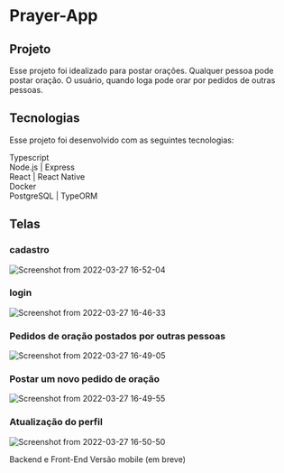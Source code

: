 # Prayer-App

<h2>Projeto</h2>
Esse projeto foi idealizado para postar orações.
Qualquer pessoa pode postar oração.
O usuário, quando loga pode orar por pedidos de outras pessoas.

<h2>Tecnologias</h2>
Esse projeto foi desenvolvido com as seguintes tecnologias:

Typescript</br>
Node.js | Express</br>
React | React Native</br>
Docker</br>
PostgreSQL | TypeORM</br>

<h2>Telas</h2>

<h3>cadastro</h3>
<img src="https://user-images.githubusercontent.com/23083888/160298288-21756ccf-7e78-4c31-9059-a768e0352bad.png" alt="Screenshot from 2022-03-27 16-52-04" style="max-width: 100%;">

<h3>login</h3>
<img src="https://user-images.githubusercontent.com/23083888/160298119-74fb43bd-745c-44a8-8c4e-9f4f120033a6.png" alt="Screenshot from 2022-03-27 16-46-33" style="max-width: 100%;">

<h3>Pedidos de oração postados por outras pessoas</h3>
<img src="https://user-images.githubusercontent.com/23083888/160298173-267b6219-871a-4d20-8636-7adb0ad38cc9.png" alt="Screenshot from 2022-03-27 16-49-05" style="max-width: 100%;">

<h3>Postar um novo pedido de oração</h3>
<img src="https://user-images.githubusercontent.com/23083888/160298218-90afbfed-2c2b-4ef3-9ec5-a2f565e23782.png" alt="Screenshot from 2022-03-27 16-49-55" style="max-width: 100%;">

<h3>Atualização do perfil</h3>
<img src="https://user-images.githubusercontent.com/23083888/160298255-dedf0f65-2f21-4b50-8cfa-f8c3a955ecc8.png" alt="Screenshot from 2022-03-27 16-50-50" style="max-width: 100%;">

Backend e Front-End
Versão mobile (em breve)
